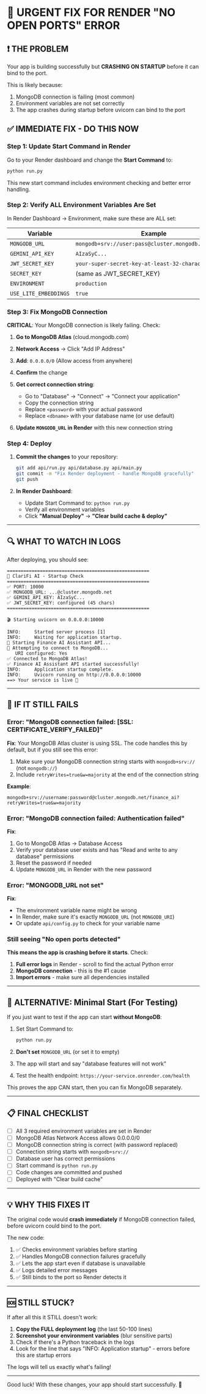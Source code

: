 # 🚨 URGENT FIX FOR RENDER "NO OPEN PORTS" ERROR

## ❗ THE PROBLEM
Your app is building successfully but **CRASHING ON STARTUP** before it can bind to the port.

This is likely because:
1. MongoDB connection is failing (most common)
2. Environment variables are not set correctly
3. The app crashes during startup before uvicorn can bind to the port

## ✅ IMMEDIATE FIX - DO THIS NOW

### Step 1: Update Start Command in Render

Go to your Render dashboard and change the **Start Command** to:

```bash
python run.py
```

This new start command includes environment checking and better error handling.

### Step 2: Verify ALL Environment Variables Are Set

In Render Dashboard → Environment, make sure these are ALL set:

| Variable | Example | Required? |
|----------|---------|-----------|
| `MONGODB_URL` | `mongodb+srv://user:pass@cluster.mongodb.net/dbname` | **YES** |
| `GEMINI_API_KEY` | `AIzaSyC...` | **YES** |
| `JWT_SECRET_KEY` | `your-super-secret-key-at-least-32-characters-long` | **YES** |
| `SECRET_KEY` | (same as JWT_SECRET_KEY) | Optional |
| `ENVIRONMENT` | `production` | Recommended |
| `USE_LITE_EMBEDDINGS` | `true` | Recommended |

### Step 3: Fix MongoDB Connection

**CRITICAL**: Your MongoDB connection is likely failing. Check:

1. **Go to MongoDB Atlas** (cloud.mongodb.com)
2. **Network Access** → Click "Add IP Address"
3. **Add**: `0.0.0.0/0` (Allow access from anywhere)
4. **Confirm** the change

5. **Get correct connection string**:
   - Go to "Database" → "Connect" → "Connect your application"
   - Copy the connection string
   - Replace `<password>` with your actual password
   - Replace `<dbname>` with your database name (or use default)
   
6. **Update `MONGODB_URL` in Render** with this new connection string

### Step 4: Deploy

1. **Commit the changes** to your repository:
   ```bash
   git add api/run.py api/database.py api/main.py
   git commit -m "Fix Render deployment - handle MongoDB gracefully"
   git push
   ```

2. **In Render Dashboard**:
   - Update Start Command to: `python run.py`
   - Verify all environment variables
   - Click **"Manual Deploy"** → **"Clear build cache & deploy"**

---

## 🔍 WHAT TO WATCH IN LOGS

After deploying, you should see:

```
====================================================
🚀 ClariFi AI - Startup Check
====================================================
✅ PORT: 10000
✅ MONGODB_URL: ...@cluster.mongodb.net
✅ GEMINI_API_KEY: AIzaSyC...
✅ JWT_SECRET_KEY: configured (45 chars)
====================================================

🎬 Starting uvicorn on 0.0.0.0:10000

INFO:     Started server process [1]
INFO:     Waiting for application startup.
🚀 Starting Finance AI Assistant API...
🔌 Attempting to connect to MongoDB...
   URI configured: Yes
✅ Connected to MongoDB Atlas!
✅ Finance AI Assistant API started successfully!
INFO:     Application startup complete.
INFO:     Uvicorn running on http://0.0.0.0:10000
==> Your service is live 🎉
```

---

## 🐛 IF IT STILL FAILS

### Error: "MongoDB connection failed: [SSL: CERTIFICATE_VERIFY_FAILED]"

**Fix**: Your MongoDB Atlas cluster is using SSL. The code handles this by default, but if you still see this error:

1. Make sure your MongoDB connection string starts with `mongodb+srv://` (not `mongodb://`)
2. Include `retryWrites=true&w=majority` at the end of the connection string

**Example**:
```
mongodb+srv://username:password@cluster.mongodb.net/finance_ai?retryWrites=true&w=majority
```

### Error: "MongoDB connection failed: Authentication failed"

**Fix**:
1. Go to MongoDB Atlas → Database Access
2. Verify your database user exists and has "Read and write to any database" permissions
3. Reset the password if needed
4. Update `MONGODB_URL` in Render with the new password

### Error: "MONGODB_URL not set"

**Fix**:
- The environment variable name might be wrong
- In Render, make sure it's exactly `MONGODB_URL` (not `MONGODB_URI`)
- Or update `api/config.py` to check for your variable name

### Still seeing "No open ports detected"

**This means the app is crashing before it starts**. Check:

1. **Full error logs** in Render - scroll to find the actual Python error
2. **MongoDB connection** - this is the #1 cause
3. **Import errors** - make sure all dependencies installed

---

## 🎯 ALTERNATIVE: Minimal Start (For Testing)

If you just want to test if the app can start **without MongoDB**:

1. Set Start Command to:
   ```bash
   python run.py
   ```

2. **Don't set** `MONGODB_URL` (or set it to empty)

3. The app will start and say "database features will not work"

4. Test the health endpoint: `https://your-service.onrender.com/health`

This proves the app CAN start, then you can fix MongoDB separately.

---

## 📋 FINAL CHECKLIST

- [ ] All 3 required environment variables are set in Render
- [ ] MongoDB Atlas Network Access allows 0.0.0.0/0
- [ ] MongoDB connection string is correct (with password replaced)
- [ ] Connection string starts with `mongodb+srv://`
- [ ] Database user has correct permissions
- [ ] Start command is `python run.py`
- [ ] Code changes are committed and pushed
- [ ] Deployed with "Clear build cache"

---

## 💡 WHY THIS FIXES IT

The original code would **crash immediately** if MongoDB connection failed, before uvicorn could bind to the port. 

The new code:
1. ✅ Checks environment variables before starting
2. ✅ Handles MongoDB connection failures gracefully  
3. ✅ Lets the app start even if database is unavailable
4. ✅ Logs detailed error messages
5. ✅ Still binds to the port so Render detects it

---

## 🆘 STILL STUCK?

If after all this it STILL doesn't work:

1. **Copy the FULL deployment log** (the last 50-100 lines)
2. **Screenshot your environment variables** (blur sensitive parts)
3. Check if there's a Python traceback in the logs
4. Look for the line that says "INFO: Application startup" - errors before this are startup errors

The logs will tell us exactly what's failing!

---

Good luck! With these changes, your app should start successfully. 🚀
